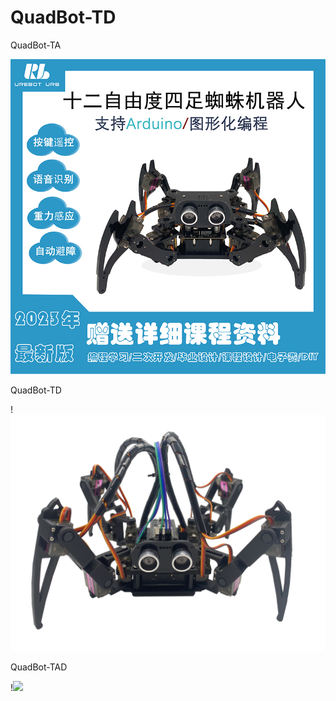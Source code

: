 # QuadBot-TD
QuadBot-TA

![img](https://github.com/shunliuniliu/QuadBot-TD/blob/main/QuadBot-TA.jpg)

QuadBot-TD

!<img src="https://github.com/shunliuniliu/QuadBot-TD/blob/main/QuadBot-TD.jpg">

QuadBot-TAD

!<img src="https://github.com/shunliuniliu/QuadBot-TD/blob/main/QuadBot-TAD.jpg">
